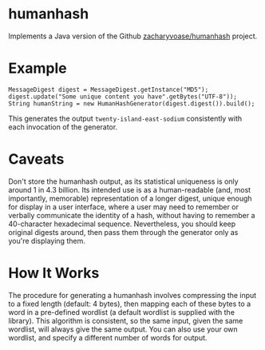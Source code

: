 # humanhash
Implements a Java version of the Github [zacharyvoase/humanhash](
https://github.com/zacharyvoase/humanhash) project.


# Example

```
MessageDigest digest = MessageDigest.getInstance("MD5");
digest.update("Some unique content you have".getBytes("UTF-8"));
String humanString = new HumanHashGenerator(digest.digest()).build();
```

This generates the output `twenty-island-east-sodium` consistently with each invocation of the generator.

# Caveats

Don't store the humanhash output, as its statistical uniqueness is only around 1 in 4.3 billion. Its intended use is as a human-readable (and, most importantly, memorable) representation of a longer digest, unique enough for display in a user interface, where a user may need to remember or verbally communicate the identity of a hash, without having to remember a 40-character hexadecimal sequence. Nevertheless, you should keep original digests around, then pass them through the generator only as you're displaying them.

# How It Works

The procedure for generating a humanhash involves compressing the input to a fixed length (default: 4 bytes), then mapping each of these bytes to a word in a pre-defined wordlist (a default wordlist is supplied with the library). This algorithm is consistent, so the same input, given the same wordlist, will always give the same output. You can also use your own wordlist, and specify a different number of words for output.
